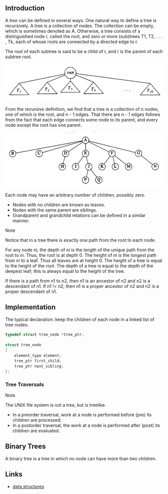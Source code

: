 ## Introduction

A *tree* can be defined in several ways. One natural way to define a tree is recursively.
A tree is a collection of nodes. The collection can be empty, which is sometimes denoted as A. 
Otherwise, a tree consists of a distinguished node r, called the root, and zero or more (sub)trees T1, T2, . . . , Tk, each of whose roots are connected by a directed edge to r.

The root of each subtree is said to be a child of r, and r is the parent of each subtree root.

![Generic Tree](./images/Generic-Tree.png)

From the recursive definition, we find that a tree is a collection of n nodes, one of which is the root, and n - 1 edges. 
That there are n - 1 edges follows from the fact that each edge connects some node to its parent, and every node except the root has one parent.

![A Tree](./images/tree.png)

Each node may have an arbitrary number of children, possibly zero.
- Nodes with no children are known as leaves.
- Nodes with the same parent are siblings.
- Grandparent and grandchild relations can be defined in a similar manner.


> [!NOTE]
> 
> Notice that in a tree there is exactly one path from the root to each node.

For any node ni, the depth of ni is the length of the unique path from the root to ni. 
Thus, the root is at depth 0. The height of ni is the longest path from ni to a leaf. 
Thus all leaves are at height 0. 
The height of a tree is equal to the height of the root.
The depth of a tree is equal to the depth of the deepest leaf; this is always equal to the height of the tree.

If there is a path from n1 to n2, then n1 is an ancestor of n2 and n2 is a descendant of n1. 
If n1 != n2, then n1 is a proper ancestor of n2 and n2 is a proper descendant of n1.

## Implementation

The typical declaration: keep the children of each node in a linked list of tree nodes.

```c
typedef struct tree_node *tree_ptr;

struct tree_node
{
    element_type element;
    tree_ptr first_child;
    tree_ptr next_sibling;
};
```

### Tree Traversals
> [!NOTE]
> 
> The UNIX file system is not a tree, but is treelike.



- In a preorder traversal, work at a node is performed before (pre) its children are processed.
- In a postorder traversal, the work at a node is performed after (post) its children are evaluated.
 
## Binary Trees

A binary tree is a tree in which no node can have more than two children.



## Links
- [data structures](/docs/CS/Algorithms/Algorithms.md?id=data-structures)
